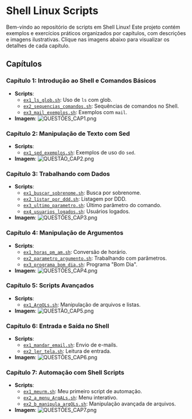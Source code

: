 # Shell Linux Scripts

Bem-vindo ao repositório de scripts em Shell Linux! Este projeto contém exemplos e exercícios práticos organizados por capítulos, com descrições e imagens ilustrativas. Clique nas imagens abaixo para visualizar os detalhes de cada capítulo.

## Capítulos

### Capítulo 1: Introdução ao Shell e Comandos Básicos
- **Scripts**:
  - [`ex1_ls_glob.sh`](Capítulo-1/ex1_ls_glob.sh): Uso de `ls` com glob.
  - [`ex2_sequencias_comandos.sh`](Capítulo-1/ex2_sequencias_comandos.sh): Sequências de comandos no Shell.
  - [`ex3_mail_exemplos.sh`](Capítulo-1/ex3_mail_exemplos.sh): Exemplos com `mail`.
- **Imagem**: ![QUESTÕES_CAP1.png](Capítulo-1/QUESTÕES_CAP1.png)

### Capítulo 2: Manipulação de Texto com Sed
- **Scripts**:
  - [`ex1_sed_exemplos.sh`](Capítulo-2/ex1_sed_exemplos.sh): Exemplos de uso do `sed`.
- **Imagem**: ![QUESTÃO_CAP2.png](Capítulo-2/QUESTÃO_CAP2.png)

### Capítulo 3: Trabalhando com Dados
- **Scripts**:
  - [`ex1_buscar_sobrenome.sh`](Capítulo-3/ex1_buscar_sobrenome.sh): Busca por sobrenome.
  - [`ex2_listar_por_ddd.sh`](Capítulo-3/ex2_listar_por_ddd.sh): Listagem por DDD.
  - [`ex3_ultimo_parametro.sh`](Capítulo-3/ex3_ultimo_parametro.sh): Último parâmetro do comando.
  - [`ex4_usuarios_logados.sh`](Capítulo-3/ex4_usuarios_logados.sh): Usuários logados.
- **Imagem**: ![QUESTÕES_CAP3.png](Capítulo-3/QUESTÕES_CAP3.png)

### Capítulo 4: Manipulação de Argumentos
- **Scripts**:
  - [`ex1_horas_pm_am.sh`](Capítulo-4/ex1_horas_pm_am.sh): Conversão de horário.
  - [`ex2_parametro_argumento.sh`](Capítulo-4/ex2_parametro_argumento.sh): Trabalhando com parâmetros.
  - [`ex3_programa_bom_dia.sh`](Capítulo-4/ex3_programa_bom_dia.sh): Programa "Bom Dia".
- **Imagem**: ![QUESTÕES_CAP4.png](Capítulo-4/QUESTÕES_CAP4.png)

### Capítulo 5: Scripts Avançados
- **Scripts**:
  - [`ex1_ArqOLs.sh`](Capítulo-5/ex1_ArqOLs.sh): Manipulação de arquivos e listas.
- **Imagem**: ![QUESTÃO_CAP5.png](Capítulo-5/QUESTÃO_CAP5.png)

### Capítulo 6: Entrada e Saída no Shell
- **Scripts**:
  - [`ex1_mandar_email.sh`](Capítulo-6/ex1_mandar_email.sh): Envio de e-mails.
  - [`ex2_ler_tela.sh`](Capítulo-6/ex2_ler_tela.sh): Leitura de entrada.
- **Imagem**: ![QUESTÕES_CAP6.png](Capítulo-6/QUESTÕES_CAP6.png)

### Capítulo 7: Automação com Shell Scripts
- **Scripts**:
  - [`ex1_meurm.sh`](Capítulo-7/ex1_meurm.sh): Meu primeiro script de automação.
  - [`ex2_a_menu_ArqALs.sh`](Capítulo-7/ex2_a_menu_ArqALs.sh): Menu interativo.
  - [`ex2_b_manipula_arqOLs.sh`](Capítulo-7/ex2_b_manipula_arqOLs.sh): Manipulação avançada de arquivos.
- **Imagem**: ![QUESTÕES_CAP7.png](Capítulo-7/QUESTÕES_CAP7.png)